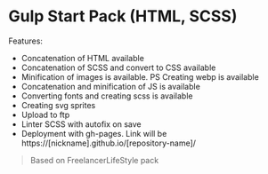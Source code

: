 # Gulp Start Pack (HTML, SCSS)

Features:
- Concatenation of HTML available
- Concatenation of SCSS and convert to CSS available
- Minification of images is available. PS Creating webp is available
- Concatenation and minification of JS is available
- Converting fonts and creating scss is available
- Creating svg sprites
- Upload to ftp
- Linter SCSS with autofix on save
- Deployment with gh-pages. Link will be https://[nickname].github.io/[repository-name]/

> Based on FreelancerLifeStyle pack